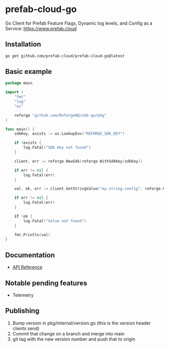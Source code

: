 # prefab-cloud-go

Go Client for Prefab Feature Flags, Dynamic log levels, and Config as a Service: https://www.prefab.cloud

## Installation

```bash
go get github.com/prefab-cloud/prefab-cloud-go@latest
```

## Basic example

```go
package main

import (
	"fmt"
	"log"
	"os"

	reforge "github.com/ReforgeHQ/sdk-go/pkg"
)

func main() {
	sdkKey, exists := os.LookupEnv("REFORGE_SDK_KEY")

	if !exists {
		log.Fatal("SDK Key not found")
	}

	client, err := reforge.NewSdk(reforge.WithSdkKey(sdkKey))

	if err != nil {
		log.Fatal(err)
	}

	val, ok, err := client.GetStringValue("my.string.config", reforge.ContextSet{})

	if err != nil {
		log.Fatal(err)
	}

	if !ok {
		log.Fatal("Value not found")
	}

	fmt.Println(val)
}
```

## Documentation

- [API Reference](https://pkg.go.dev/github.com/prefab-cloud/prefab-cloud-go/pkg)

## Notable pending features

- Telemetry


## Publishing 

1) Bump version in pkg/internal/version.go (this is the version header clients send)
2) Commit that change on a branch and merge into main
3) git tag with the new version number and push that to origin 
